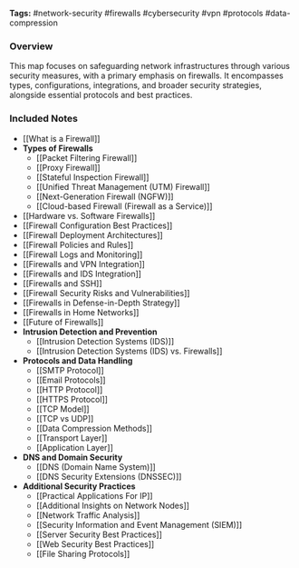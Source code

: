 **Tags:** #network-security #firewalls #cybersecurity #vpn #protocols #data-compression

### **Overview**

This map focuses on safeguarding network infrastructures through various security measures, with a primary emphasis on firewalls. It encompasses types, configurations, integrations, and broader security strategies, alongside essential protocols and best practices.

### **Included Notes**

- [[What is a Firewall]]
- **Types of Firewalls**
    - [[Packet Filtering Firewall]]
    - [[Proxy Firewall]]
    - [[Stateful Inspection Firewall]]
    - [[Unified Threat Management (UTM) Firewall]]
    - [[Next-Generation Firewall (NGFW)]]
    - [[Cloud-based Firewall (Firewall as a Service)]]
- [[Hardware vs. Software Firewalls]]
- [[Firewall Configuration Best Practices]]
- [[Firewall Deployment Architectures]]
- [[Firewall Policies and Rules]]
- [[Firewall Logs and Monitoring]]
- [[Firewalls and VPN Integration]]
- [[Firewalls and IDS Integration]]
- [[Firewalls and SSH]]
- [[Firewall Security Risks and Vulnerabilities]]
- [[Firewalls in Defense-in-Depth Strategy]]
- [[Firewalls in Home Networks]]
- [[Future of Firewalls]]
- **Intrusion Detection and Prevention**
    - [[Intrusion Detection Systems (IDS)]]
    - [[Intrusion Detection Systems (IDS) vs. Firewalls]]
- **Protocols and Data Handling**
    - [[SMTP Protocol]]
    - [[Email Protocols]]
    - [[HTTP Protocol]]
    - [[HTTPS Protocol]]
    - [[TCP Model]]
    - [[TCP vs UDP]]
    - [[Data Compression Methods]]
    - [[Transport Layer]]
    - [[Application Layer]]
- **DNS and Domain Security**
    - [[DNS (Domain Name System)]]
    - [[DNS Security Extensions (DNSSEC)]]
- **Additional Security Practices**
    - [[Practical Applications For IP]]
    - [[Additional Insights on Network Nodes]]
    - [[Network Traffic Analysis]]
    - [[Security Information and Event Management (SIEM)]]
    - [[Server Security Best Practices]]
    - [[Web Security Best Practices]]
    - [[File Sharing Protocols]]
